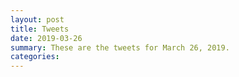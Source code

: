 ```yaml
---
layout: post
title: Tweets
date: 2019-03-26
summary: These are the tweets for March 26, 2019.
categories:
---
```



